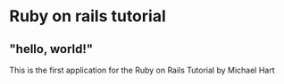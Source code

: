 # Ruby on rails tutorial

## "hello, world!"

This is the first application for the Ruby on Rails Tutorial by Michael Hart